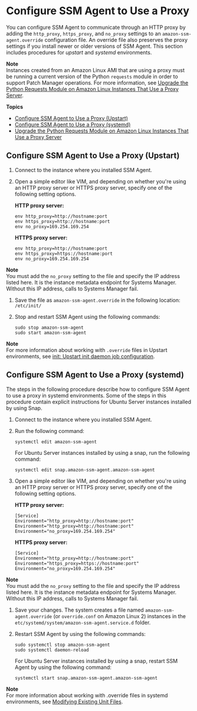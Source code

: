 # Configure SSM Agent to Use a Proxy<a name="sysman-proxy-with-ssm-agent"></a>

You can configure SSM Agent to communicate through an HTTP proxy by adding the `http_proxy`, `https_proxy`, and `no_proxy` settings to an `amazon-ssm-agent.override` configuration file\. An override file also preserves the proxy settings if you install newer or older versions of SSM Agent\. This section includes procedures for *upstart* and *systemd* environments\. 

**Note**  
Instances created from an Amazon Linux AMI that are using a proxy must be running a current version of the Python `requests` module in order to support Patch Manager operations\. For more information, see [Upgrade the Python Requests Module on Amazon Linux Instances That Use a Proxy Server](sysman-proxy-with-ssm-agent-al-python-requests.md)\.

**Topics**
+ [Configure SSM Agent to Use a Proxy \(Upstart\)](#ssm-agent-proxy-upstart)
+ [Configure SSM Agent to Use a Proxy \(systemd\)](#ssm-agent-proxy-systemd)
+ [Upgrade the Python Requests Module on Amazon Linux Instances That Use a Proxy Server](sysman-proxy-with-ssm-agent-al-python-requests.md)

## Configure SSM Agent to Use a Proxy \(Upstart\)<a name="ssm-agent-proxy-upstart"></a>

1. Connect to the instance where you installed SSM Agent\.

1. Open a simple editor like VIM, and depending on whether you're using an HTTP proxy server or HTTPS proxy server, specify one of the following setting options\.

   **HTTP proxy server:**

   ```
   env http_proxy=http://hostname:port
   env https_proxy=http://hostname:port
   env no_proxy=169.254.169.254
   ```

   **HTTPS proxy server:**

   ```
   env http_proxy=http://hostname:port
   env https_proxy=https://hostname:port
   env no_proxy=169.254.169.254
   ```
**Note**  
You must add the `no_proxy` setting to the file and specify the IP address listed here\. It is the instance metadata endpoint for Systems Manager\. Without this IP address, calls to Systems Manager fail\.

1. Save the file as `amazon-ssm-agent.override` in the following location: `/etc/init/`

1. Stop and restart SSM Agent using the following commands:

   ```
   sudo stop amazon-ssm-agent
   sudo start amazon-ssm-agent
   ```

**Note**  
For more information about working with `.override` files in Upstart environments, see [init: Upstart init daemon job configuration](https://www.systutorials.com/docs/linux/man/5-init/)\.

## Configure SSM Agent to Use a Proxy \(systemd\)<a name="ssm-agent-proxy-systemd"></a>

The steps in the following procedure describe how to configure SSM Agent to use a proxy in systemd environments\. Some of the steps in this procedure contain explicit instructions for Ubuntu Server instances installed by using Snap\.

1. Connect to the instance where you installed SSM Agent\.

1. Run the following command:

   ```
   systemctl edit amazon-ssm-agent
   ```

   For Ubuntu Server instances installed by using a snap, run the following command:

   ```
   systemctl edit snap.amazon-ssm-agent.amazon-ssm-agent
   ```

1. Open a simple editor like VIM, and depending on whether you're using an HTTP proxy server or HTTPS proxy server, specify one of the following setting options\.

   **HTTP proxy server:**

   ```
   [Service]
   Environment="http_proxy=http://hostname:port"
   Environment="http_proxy=http://hostname:port"
   Environment="no_proxy=169.254.169.254"
   ```

   **HTTPS proxy server:**

   ```
   [Service]
   Environment="http_proxy=http://hostname:port"
   Environment="https_proxy=https://hostname:port"
   Environment="no_proxy=169.254.169.254"
   ```
**Note**  
You must add the `no_proxy` setting to the file and specify the IP address listed here\. It is the instance metadata endpoint for Systems Manager\. Without this IP address, calls to Systems Manager fail\.

1. Save your changes\. The system creates a file named `amazon-ssm-agent.override` \(or `override.conf` on Amazon Linux 2\) instances in the `etc/systemd/system/amazon-ssm-agent.service.d` folder\.

1. Restart SSM Agent by using the following commands:

   ```
   sudo systemctl stop amazon-ssm-agent
   sudo systemctl daemon-reload
   ```

   For Ubuntu Server instances installed by using a snap, restart SSM Agent by using the following command:

   ```
   systemctl start snap.amazon-ssm-agent.amazon-ssm-agent
   ```

**Note**  
For more information about working with \.override files in systemd environments, see [Modifying Existing Unit Files](https://access.redhat.com/documentation/en-us/red_hat_enterprise_linux/7/html/system_administrators_guide/sect-managing_services_with_systemd-unit_files#sect-Managing_Services_with_systemd-Unit_File_Modify)\.